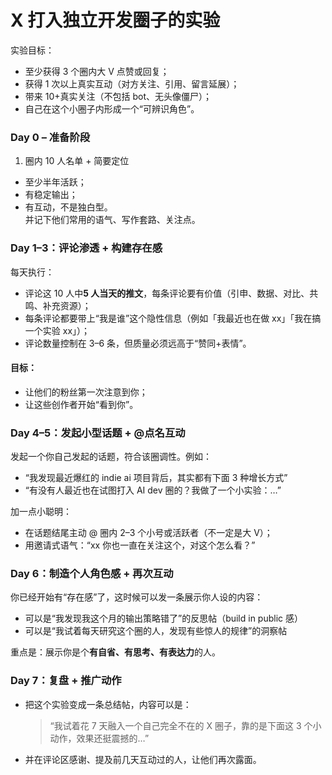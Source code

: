 # X 打入独立开发圈子的实验

实验目标：

- 至少获得 3 个圈内大 V 点赞或回复；
- 获得 1 次以上真实互动（对方关注、引用、留言延展）；
- 带来 10+真实关注（不包括 bot、无头像僵尸）；
- 自己在这个小圈子内形成一个“可辨识角色”。

### **Day 0 – 准备阶段**

1. 圈内 10 人名单 + 简要定位

- 至少半年活跃；
- 有稳定输出；
- 有互动，不是独白型。  
  并记下他们常用的语气、写作套路、关注点。

### **Day 1–3：评论渗透 + 构建存在感**

每天执行：

- 评论这 10 人中**5 人当天的推文**，每条评论要有价值（引申、数据、对比、共鸣、补充资源）；
- 每条评论都要带上“我是谁”这个隐性信息（例如「我最近也在做 xx」「我在搞一个实验 xx」）；
- 评论数量控制在 3–6 条，但质量必须远高于“赞同+表情”。

#### 目标：

- 让他们的粉丝第一次注意到你；
- 让这些创作者开始“看到你”。

### **Day 4–5：发起小型话题 + @点名互动**

发起一个你自己发起的话题，符合该圈调性。例如：

- “我发现最近爆红的 indie ai 项目背后，其实都有下面 3 种增长方式”
- “有没有人最近也在试图打入 AI dev 圈的？我做了一个小实验：…”

加一点小聪明：

- 在话题结尾主动 @ 圈内 2–3 个小号或活跃者（不一定是大 V）；
- 用邀请式语气：“xx 你也一直在关注这个，对这个怎么看？”

### **Day 6：制造个人角色感 + 再次互动**

你已经开始有“存在感”了，这时候可以发一条展示你人设的内容：

- 可以是“我发现我这个月的输出策略错了”的反思帖（build in public 感）
- 可以是“我试着每天研究这个圈的人，发现有些惊人的规律”的洞察帖

重点是：展示你是个**有自省、有思考、有表达力**的人。

### **Day 7：复盘 + 推广动作**

- 把这个实验变成一条总结帖，内容可以是：

  > “我试着花 7 天融入一个自己完全不在的 X 圈子，靠的是下面这 3 个小动作，效果还挺震撼的…”

- 并在评论区感谢、提及前几天互动过的人，让他们再次露面。
